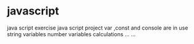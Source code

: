 # javascript
java script exercise
java script project
var ,const and console are in use
string variables
number variables
calculations
...
...

